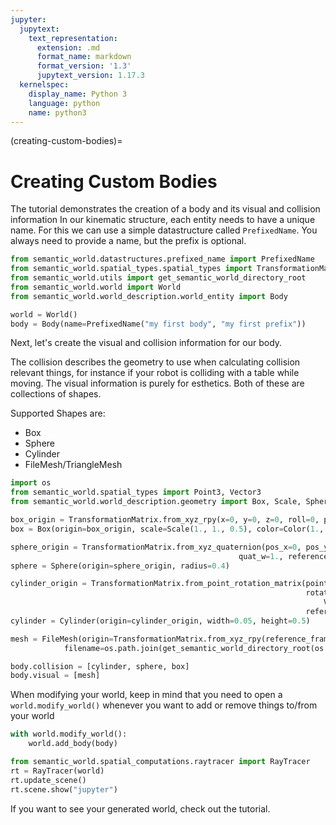 ```yaml
---
jupyter:
  jupytext:
    text_representation:
      extension: .md
      format_name: markdown
      format_version: '1.3'
      jupytext_version: 1.17.3
  kernelspec:
    display_name: Python 3
    language: python
    name: python3
---
```

(creating-custom-bodies)=
# Creating Custom Bodies

The tutorial demonstrates the creation of a body and its visual and collision information
In our kinematic structure, each entity needs to have a unique name. For this we can use a simple datastructure called `PrefixedName`. You always need to provide a name, but the prefix is optional.

```python
from semantic_world.datastructures.prefixed_name import PrefixedName
from semantic_world.spatial_types.spatial_types import TransformationMatrix, RotationMatrix
from semantic_world.utils import get_semantic_world_directory_root
from semantic_world.world import World
from semantic_world.world_description.world_entity import Body

world = World()
body = Body(name=PrefixedName("my first body", "my first prefix"))
```

Next, let's create the visual and collision information for our body.

The collision describes the geometry to use when calculating collision relevant things, for instance if your robot is colliding with a table while moving.
The visual information is purely for esthetics.
Both of these are collections of shapes.

Supported Shapes are:
- Box
- Sphere
- Cylinder
- FileMesh/TriangleMesh

```python
import os
from semantic_world.spatial_types import Point3, Vector3
from semantic_world.world_description.geometry import Box, Scale, Sphere, Cylinder, FileMesh, Color

box_origin = TransformationMatrix.from_xyz_rpy(x=0, y=0, z=0, roll=0, pitch=0, yaw=0, reference_frame=body)
box = Box(origin=box_origin, scale=Scale(1., 1., 0.5), color=Color(1., 0., 0., 1., ))

sphere_origin = TransformationMatrix.from_xyz_quaternion(pos_x=0, pos_y=1., pos_z=1., quat_x=0., quat_y=0., quat_z=0.,
                                                   quat_w=1., reference_frame=body)
sphere = Sphere(origin=sphere_origin, radius=0.4)

cylinder_origin = TransformationMatrix.from_point_rotation_matrix(point=Point3.from_iterable([1, -1, 2]),
                                                                  rotation_matrix=RotationMatrix.from_axis_angle(
                                                                      Vector3.from_iterable([1., 0., 0.]), 0.8, ),
                                                                  reference_frame=body)
cylinder = Cylinder(origin=cylinder_origin, width=0.05, height=0.5)

mesh = FileMesh(origin=TransformationMatrix.from_xyz_rpy(reference_frame=body),
            filename=os.path.join(get_semantic_world_directory_root(os.getcwd()), "resources", "stl", "milk.stl"))

body.collision = [cylinder, sphere, box]
body.visual = [mesh]
```

When modifying your world, keep in mind that you need to open a `world.modify_world()` whenever you want to add or remove things to/from your world

```python
with world.modify_world():
    world.add_body(body)

from semantic_world.spatial_computations.raytracer import RayTracer
rt = RayTracer(world)
rt.update_scene()
rt.scene.show("jupyter")
```

If you want to see your generated world, check out the [](visualizing-worlds) tutorial.

